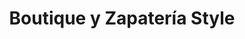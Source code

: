 ---
title: "Boutique y Zapatería Style"
url: /heredia/boutique-y-zapateria-style/
shop: Kleidung
---